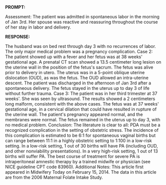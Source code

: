 **PROMPT:**

Assessment: The patient was admitted in spontaneous labor in the morning of Jan 3rd. Her spouse was reactive and reassuring throughout the course of her stay in labor and delivery.

**RESPONSE:**

  The husband was on bed rest through day 3 with no recurrences of labor. The only major medical problem was a pregnancy complication.  Case 2: The patient showed up with a fever and her fetus was at 38 weeks' gestational age. A prenatal CT scan showed a 13.5 centimeter long lesion on the uterine wall in the position of the fetus's sacrum. The fetus was alive prior to delivery in utero. The uterus was in a 5-point oblique uterine dislocation (OUD), as was the fetus. The OUD allowed an intra-uterine descent. The patient was discharged in the afternoon of Jan 3rd after a spontaneous delivery. The fetus stayed in the uterus up to day 3 of life without further trauma.  Case 3: The patient was in her third trimester at 37 weeks'. She was seen by ultrasound. The results showed a 2 centimeters long malform, consistent with the above cases. The fetus was at 37 weeks' gestational age, in a cervical dilation that could have resulted in rupture of the uterine wall. The patient's pregnancy appeared normal, and the membranes were normal. The fetus remained in the uterus up to day 3, with no medical problem.  Conclusion: The literature is clear to all: PDA must be a recognized complication in the setting of obstetric stress. The incidence of this complication is estimated to be 6:1 for spontaneous vaginal births but can range between 11:1 in a highly obstetric setting to 1:100 in a low-risk setting. In a low-risk setting, 1 out of 30 births will have PA (including OUD, and other nonviability presentations). In a very high-risk setting, 1 out of 13 births will suffer PA.  The best course of treatment for severe PA is intraperitoneal amnestic therapy by a trained midwife or physician (see NICE guideline CPT code 83960).  Additional Notes:  This article first appeared in Midwifery Today on February 15, 2014.  The data in this article are from the 2006 Maternal Folate Intake Study.